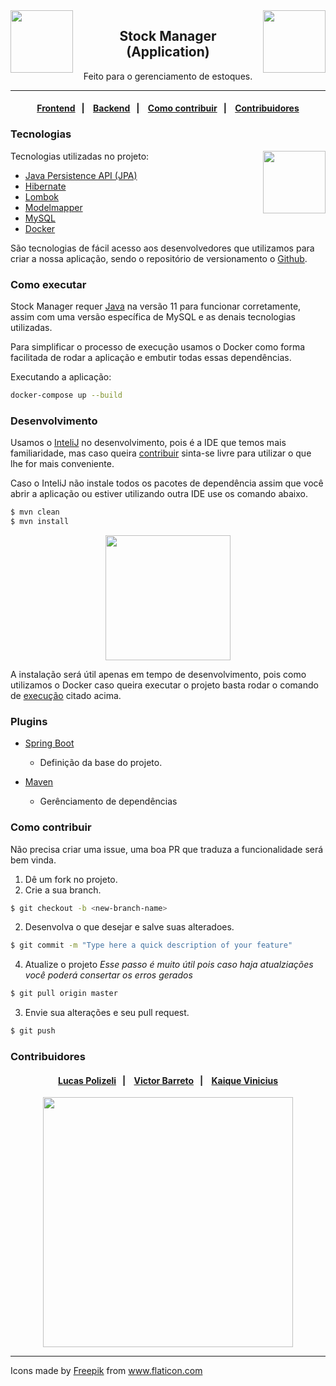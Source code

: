 <img src="https://raw.githubusercontent.com/lucaspolizeli/stock-manager/4d2ce4a963e81b1954da85f71021024ee4d4a88b/assets/boxes.svg" width="100px" align="right">
<img src="https://raw.githubusercontent.com/lucaspolizeli/stock-manager/4d2ce4a963e81b1954da85f71021024ee4d4a88b/assets/boxes.svg" width="100px" align="left">

<h2 align="center">
  Stock Manager
  <br>
  (Application)
</h2>

<p align="center">
Feito para o gerenciamento de estoques.
</p>

---

<h4 align="center">
  <a href="#tecnologias">Frontend</a>&nbsp;&nbsp;&nbsp;|&nbsp;&nbsp;&nbsp;
  <a href="#como-executar">Backend</a>&nbsp;&nbsp;&nbsp;|&nbsp;&nbsp;&nbsp;
  <a href="#como-contribuir">Como contribuir</a>&nbsp;&nbsp;&nbsp;|&nbsp;&nbsp;&nbsp;
  <a href="#contribuidores">Contribuidores</a>
</h4>

### Tecnologias

Tecnologias utilizadas no projeto:
<img src="https://raw.githubusercontent.com/lucaspolizeli/stock-manager/4d2ce4a963e81b1954da85f71021024ee4d4a88b/assets/box.svg" width="100px" align="right">

- [Java Persistence API (JPA)](https://pt.wikipedia.org/wiki/Java_Persistence_API)
- [Hibernate](https://hibernate.org/)
- [Lombok](https://projectlombok.org/)
- [Modelmapper](http://modelmapper.org/)
- [MySQL](https://www.mysql.com/)
- [Docker](https://www.docker.com/)

São tecnologias de fácil acesso aos desenvolvedores que utilizamos para criar a nossa aplicação, sendo o repositório de versionamento o [Github](https://github.com/).

### Como executar

Stock Manager requer [Java](https://www.java.com/pt_BR/download/) na versão 11 para funcionar corretamente, assim com uma versão específica de MySQL e as denais tecnologias utilizadas.

Para simplificar o processo de execução usamos o Docker como forma facilitada de rodar a aplicação e embutir todas essas dependências.

Executando a aplicação:

```sh
docker-compose up --build
```

### Desenvolvimento

Usamos o [InteliJ](https://www.jetbrains.com/pt-br/idea/) no desenvolvimento, pois é a IDE que temos mais familiaridade, mas caso queira [contribuir](#como-contribuir) sinta-se livre para utilizar o que lhe for mais conveniente.

Caso o InteliJ não instale todos os pacotes de dependência assim que você abrir a aplicação ou estiver utilizando outra IDE use os comando abaixo.

```sh
$ mvn clean
$ mvn install
```

<p align="center">
<img src="https://raw.githubusercontent.com/lucaspolizeli/stock-manager/4d2ce4a963e81b1954da85f71021024ee4d4a88b/assets/pallet.svg" width="200px">
</p>

A instalação será útil apenas em tempo de desenvolvimento, pois como utilizamos o Docker caso queira executar o projeto basta rodar o comando de [execução](#como-executar) citado acima.

### Plugins

- [Spring Boot](https://spring.io/projects/spring-boot)

  - Definição da base do projeto.

- [Maven](https://maven.apache.org/)
  - Gerênciamento de dependências

### Como contribuir

Não precisa criar uma issue, uma boa PR que traduza a funcionalidade será bem vinda.

1. Dê um fork no projeto.
2. Crie a sua branch.

```sh
$ git checkout -b <new-branch-name>
```

2. Desenvolva o que desejar e salve suas alteradoes.

```sh
$ git commit -m "Type here a quick description of your feature"
```

4. Atualize o projeto
   _Esse passo é muito útil pois caso haja atualziações você poderá consertar os erros gerados_

```sh
$ git pull origin master
```

3. Envie sua alterações e seu pull request.

```sh
$ git push
```

### Contribuidores

<h4 align="center">
  <a href="https://github.com/lucaspolizeli">Lucas Polizeli</a>&nbsp;&nbsp;&nbsp;|&nbsp;&nbsp;&nbsp;
  <a href="https://github.com/devbarreto">Victor Barreto</a>&nbsp;&nbsp;&nbsp;|&nbsp;&nbsp;&nbsp;
  <a href="https://github.com/kiqvinicius">Kaique Vinicius</a>
</h4>

<p align="center">
<img src="https://raw.githubusercontent.com/lucaspolizeli/stock-manager/4d2ce4a963e81b1954da85f71021024ee4d4a88b/assets/factory.svg" width="400px">
</p>

---

Icons made by <a href="http://www.freepik.com/" title="Freepik">Freepik</a> from <a href="https://www.flaticon.com/" title="Flaticon"> www.flaticon.com</a>
